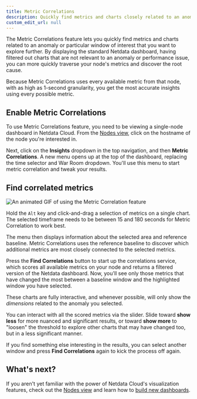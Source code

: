 ```yaml
---
title: Metric Correlations
description: Quickly find metrics and charts closely related to an anomaly anywhere in your infrastructure to discover the root cause faster.
custom_edit_url: null
---
```


The Metric Correlations feature lets you quickly find metrics and charts related to an anomaly or particular window of
interest that you want to explore further. By displaying the standard Netdata dashboard, having filtered out charts that
are not relevant to an anomaly or performance issue, you can more quickly traverse your node's metrics and discover the
root cause.

Because Metric Correlations uses every available metric from that node, with as high as 1-second granularity, you get
the most accurate insights using every possible metric.

## Enable Metric Correlations

To use Metric Correlations feature, you need to be viewing a single-node dashboard in Netdata Cloud. From the [Nodes
view](/docs/cloud/visualize/nodes), click on the hostname of the node you're interested in.

Next, click on the **Insights** dropdown in the top navigation, and then **Metric Correlations**. A new menu opens up at
the top of the dashboard, replacing the time selector and War Room dropdown. You'll use this menu to start metric
correlation and tweak your results.

## Find correlated metrics

![An animated GIF of using the Metric Correlation
feature](https://user-images.githubusercontent.com/1153921/92631155-d10bb900-f285-11ea-9d03-1345a5b1ce4b.gif)

Hold the `Alt` key and click-and-drag a selection of metrics on a single chart. The selected timeframe needs to be
between 15 and 180 seconds for Metric Correlation to work best.

The menu then displays information about the selected area and reference baseline. Metric Correlations uses the
reference baseline to discover which additional metrics are most closely connected to the selected metrics.

Press the **Find Correlations** button to start up the correlations service, which scores all available metrics on your
node and returns a filtered version of the Netdata dashboard. Now, you'll see only those metrics that have changed the
most between a baseline window and the highlighted window you have selected.

These charts are fully interactive, and whenever possible, will only show the _dimensions_ related to the anomaly you
selected.

You can interact with all the scored metrics via the slider. Slide toward **show less** for more nuanced and significant
results, or toward **show more** to "loosen" the threshold to explore other charts that may have changed too, but in a
less significant manner.

If you find something else interesting in the results, you can select another window and press **Find Correlations**
again to kick the process off again.

## What's next?

If you aren't yet familiar with the power of Netdata Cloud's visualization features, check out the [Nodes
view](/docs/cloud/visualize/nodes) and learn how to [build new dashboards](/docs/cloud/visualize/dashboards).
